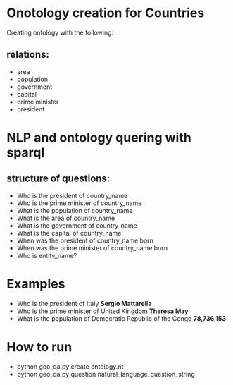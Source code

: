 # Onotology creation for Countries
Creating ontology with the following:
## relations:
- area
- population
- government
- capital
- prime minister
- president

# NLP and ontology quering with sparql
## structure of questions:
- Who is the president of country_name
- Who is the prime minister of country_name
- What is the population of country_name
- What is the area of country_name
- What is the government of country_name
- What is the capital of country_name
- When was the president of country_name born
- When was the prime minister of country_name born
- Who is entity_name? 

# Examples
- Who is the president of Italy **Sergio Mattarella**
- Who is the prime minister of United Kingdom **Theresa May**
- What is the population of Democratic Republic of the Congo **78,736,153**

# How to run
 - python geo_qa.py create ontology.nt
 - python geo_qa.py question natural_language_question_string
